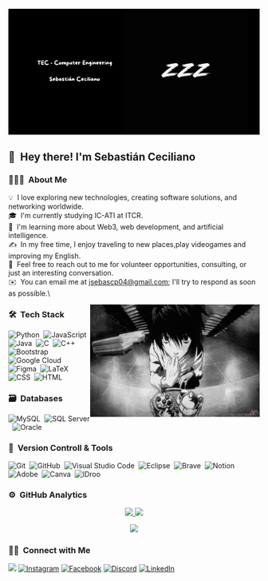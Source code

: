 ![Sebastian Ceciliano Banner](https://github.com/Cbiux/Cbiux/blob/main/assets/MainWallpaper.png)


## 👋 &nbsp;Hey there! I'm Sebastián Ceciliano 

### 👨🏻‍💻 &nbsp;About Me

💡 &nbsp;I love exploring new technologies, creating software solutions, and networking worldwide.\
🎓 &nbsp;I'm currently studying IC-ATI at ITCR.\
🌱 &nbsp;I'm learning more about Web3, web development, and artificial intelligence.\
✍️ &nbsp;In my free time, I enjoy traveling to new places,play videogames and improving my English.\
💬 &nbsp;Feel free to reach out to me for volunteer opportunities, consulting, or just an interesting conversation.\
✉️ &nbsp;You can email me at jsebascp04@gmail.com; I'll try to respond as soon as possible.\
<!--📄 &nbsp;Here is my [Résumé]() for more details about me. I'm open to feedback and suggestions! -->


<img alt="L" src="https://github.com/Cbiux/Cbiux/blob/main/assets/L-Lawliet.gif" align="right"/>

### 🛠 &nbsp;Tech Stack

![Python](https://img.shields.io/badge/python-3670A0?style=for-the-badge&logo=python&logoColor=ffdd54)&nbsp;
![JavaScript](https://img.shields.io/badge/javascript-%23323330.svg?style=for-the-badge&logo=javascript&logoColor=%23F7DF1E)&nbsp;
![Java](https://img.shields.io/badge/java-%23ED8B00.svg?style=for-the-badge&logo=java&logoColor=white)&nbsp;
![C](https://img.shields.io/badge/c-%2300599C.svg?style=for-the-badge&logo=c&logoColor=white)&nbsp;
![C++](https://img.shields.io/badge/c++-%2300599C.svg?style=for-the-badge&logo=c%2B%2B&logoColor=white)&nbsp;
![Bootstrap](https://img.shields.io/badge/bootstrap-%23563D7C.svg?style=for-the-badge&logo=bootstrap&logoColor=white)&nbsp;
![Google Cloud](https://img.shields.io/badge/GoogleCloud-%234285F4.svg?style=for-the-badge&logo=google-cloud&logoColor=white)&nbsp;
![Figma](https://img.shields.io/badge/figma-%23F24E1E.svg?style=for-the-badge&logo=figma&logoColor=white)&nbsp;
![LaTeX](https://img.shields.io/badge/LaTeX-008080.svg?style=for-the-badge&logo=latex&logoColor=white)&nbsp;
![CSS](https://img.shields.io/badge/CSS-1572B6.svg?style=for-the-badge&logo=css3&logoColor=white)&nbsp;
![HTML](https://img.shields.io/badge/HTML-E34F26.svg?style=for-the-badge&logo=html5&logoColor=white)&nbsp;

### 🗃 &nbsp;Databases

![MySQL](https://img.shields.io/badge/MySQL-%234479A1.svg?style=for-the-badge&logo=mysql&logoColor=white)&nbsp;
![SQL Server](https://img.shields.io/badge/SQL%20Server-%234F5B93.svg?style=for-the-badge&logo=microsoftsqlserver&logoColor=white)&nbsp;
![Oracle](https://img.shields.io/badge/Oracle-F80000.svg?style=for-the-badge&logo=oracle&logoColor=white)&nbsp;

### 🧰 &nbsp;Version Controll & Tools 

![Git](https://img.shields.io/badge/git-%23F05033.svg?style=for-the-badge&logo=git&logoColor=white)&nbsp;
![GitHub](https://img.shields.io/badge/github-%23121011.svg?style=for-the-badge&logo=github&logoColor=white)&nbsp;
![Visual Studio Code](https://img.shields.io/badge/Visual%20Studio%20Code-0078d7.svg?style=for-the-badge&logo=visual-studio-code&logoColor=white)&nbsp;
![Eclipse](https://img.shields.io/badge/Eclipse-FE7A16.svg?style=for-the-badge&logo=Eclipse&logoColor=white)&nbsp;
![Brave](https://img.shields.io/badge/Brave-FB542B?style=for-the-badge&logo=Brave&logoColor=white)&nbsp;
![Notion](https://img.shields.io/badge/Notion-%23000000.svg?style=for-the-badge&logo=notion&logoColor=white)&nbsp;
![Adobe](https://img.shields.io/badge/adobe-%23FF0000.svg?style=for-the-badge&logo=adobe&logoColor=white)&nbsp;
![Canva](https://img.shields.io/badge/Canva-%2300C4CC.svg?style=for-the-badge&logo=Canva&logoColor=white)&nbsp;
![IDroo](https://img.shields.io/badge/IDroo-%23000000.svg?style=for-the-badge&logo=IDroo&logoColor=white)&nbsp;

### ⚙️ &nbsp;GitHub Analytics

<p align="center">
  <a href="https://github.com/Cbiux">
    <img height="180em" src="https://github-readme-stats-eight-theta.vercel.app/api?username=Cbiux&show_icons=true&theme=algolia&include_all_commits=true&count_private=true"/>
  </a>
  <a href="https://github.com/Cbiux">
    <img height="180em" src="https://github-readme-stats-eight-theta.vercel.app/api/top-langs/?username=Cbiux&layout=compact&langs_count=8&theme=algolia"/>
  </a>
</p>

<p align="center">
  <img height="180em" src="https://github-readme-streak-stats.herokuapp.com/?user=Cbiux&theme=dark&hide_border=true"/>
</p>


### 🤝🏻 &nbsp;Connect with Me

[![ ](https://img.shields.io/badge/X-000000?style=for-the-badge&logo=x\&logoColor=white)](https://x.com/Cbiux_04)
[![Instagram](https://img.shields.io/badge/instagram%20-%23E4405F.svg?&style=for-the-badge&logo=Instagram&logoColor=white)](https://instagram.com/jsebastian_04_)
[![Facebook](https://img.shields.io/badge/facebook-%231877F2.svg?&style=for-the-badge&logo=facebook&logoColor=white)](https://www.facebook.com/share/14oCyXH8vR/)
[![Discord](https://img.shields.io/badge/-Discord-5865F2?logo=discord&logoColor=white&style=for-the-badge)](https://discord.com/users/.cbiux)
[![LinkedIn](https://img.shields.io/badge/linkedin%20-%230077B5.svg?&style=for-the-badge&logo=linkedin&logoColor=white)](https://www.linkedin.com/in/sebastián-ceciliano-piedra-398a002b6/)




